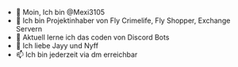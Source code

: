 - 👋 Moin, Ich bin @Mexi3105
- 👀 Ich bin Projektinhaber von Fly Crimelife, Fly Shopper, Exchange Servern 
- 🌱 Aktuell lerne ich das coden von Discord Bots
- 💞️ Ich liebe Jayy und Nyff
- 📫 Ich bin jederzeit via dm erreichbar

<!---
Mexi3105/Mexi3105 is a ✨ special ✨ repository because its `README.md` (this file) appears on your GitHub profile.
You can click the Preview link to take a look at your changes.
--->
